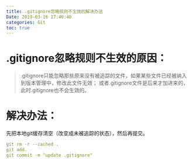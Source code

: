 ```yaml
---
title: .gitignore忽略规则不生效的解决办法
Date: 2019-03-16 17:46:40
categories: Git
toc: true
---
```

# .gitignore忽略规则不生效的原因：
>.gitignore只能忽略那些原来没有被追踪的文件，如果某些文件已经被纳入到版本管理中，修改此文件无效；
或者.gitignore文件是后来才加进来的，此时.gitignore也不会生效的。

# 解决办法： 
先把本地git缓存清空（改变成未被追踪的状态），然后再提交。
```yml
git rm -r --cached .
git add.
git commit -m "update .gitignore"
```